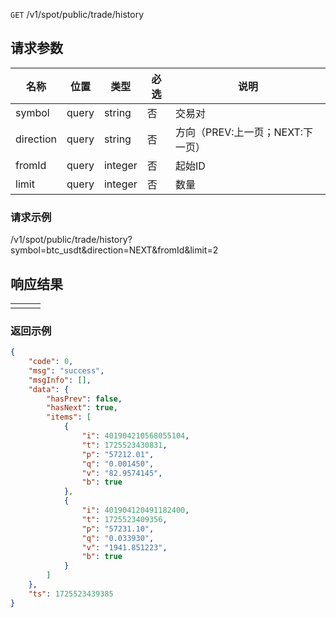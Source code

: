 `GET` /v1/spot/public/trade/history



## 请求参数

| 名称      | 位置  | 类型    | 必选 | 说明                             |
| --------- | ----- | ------- | ---- | -------------------------------- |
| symbol    | query | string  | 否   | 交易对                           |
| direction | query | string  | 否   | 方向（PREV:上一页；NEXT:下一页） |
| fromId    | query | integer | 否   | 起始ID                           |
| limit     | query | integer | 否   | 数量                             |

### 请求示例

/v1/spot/public/trade/history?symbol=btc_usdt&direction=NEXT&fromId&limit=2



## 响应结果

|      |      |      |
| ---- | ---- | ---- |
|      |      |      |

### 返回示例

```json
{
    "code": 0,
    "msg": "success",
    "msgInfo": [],
    "data": {
        "hasPrev": false,
        "hasNext": true,
        "items": [
            {
                "i": 401904210568055104,
                "t": 1725523430831,
                "p": "57212.01",
                "q": "0.001450",
                "v": "82.9574145",
                "b": true
            },
            {
                "i": 401904120491182400,
                "t": 1725523409356,
                "p": "57231.10",
                "q": "0.033930",
                "v": "1941.851223",
                "b": true
            }
        ]
    },
    "ts": 1725523439385
}
```

